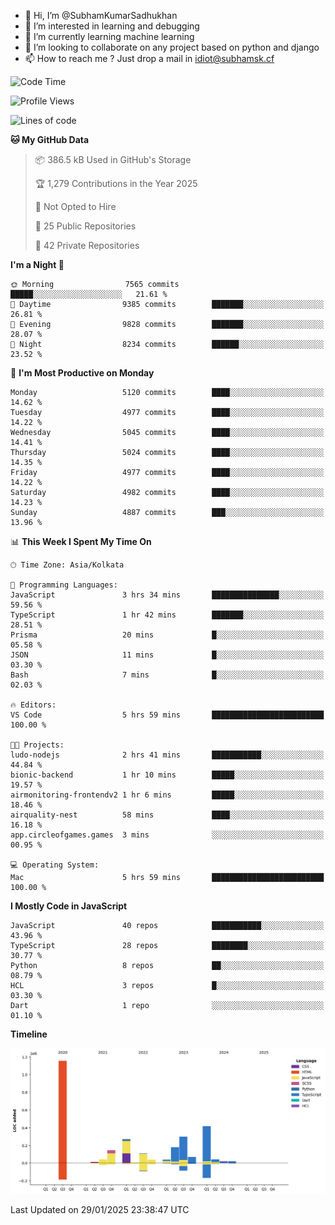 - 👋 Hi, I’m @SubhamKumarSadhukhan
- 👀 I’m interested in learning and debugging
- 🌱 I’m currently learning machine learning
- 💞️ I’m looking to collaborate on any project based on python and django
- 📫 How to reach me ?
      Just drop a mail in idiot@subhamsk.cf

<!---
SubhamKumarSadhukhan/SubhamKumarSadhukhan is a ✨ special ✨ repository because its `README.md` (this file) appears on your GitHub profile.
You can click the Preview link to take a look at your changes.
--->


<!--START_SECTION:waka-->
![Code Time](http://img.shields.io/badge/Code%20Time-2%2C734%20hrs%2028%20mins-blue)

![Profile Views](http://img.shields.io/badge/Profile%20Views-0-blue)

![Lines of code](https://img.shields.io/badge/From%20Hello%20World%20I%27ve%20Written-2.8%20million%20lines%20of%20code-blue)

**🐱 My GitHub Data** 

> 📦 386.5 kB Used in GitHub's Storage 
 > 
> 🏆 1,279 Contributions in the Year 2025
 > 
> 🚫 Not Opted to Hire
 > 
> 📜 25 Public Repositories 
 > 
> 🔑 42 Private Repositories 
 > 
**I'm a Night 🦉** 

```text
🌞 Morning                7565 commits        █████░░░░░░░░░░░░░░░░░░░░   21.61 % 
🌆 Daytime                9385 commits        ███████░░░░░░░░░░░░░░░░░░   26.81 % 
🌃 Evening                9828 commits        ███████░░░░░░░░░░░░░░░░░░   28.07 % 
🌙 Night                  8234 commits        ██████░░░░░░░░░░░░░░░░░░░   23.52 % 
```
📅 **I'm Most Productive on Monday** 

```text
Monday                   5120 commits        ████░░░░░░░░░░░░░░░░░░░░░   14.62 % 
Tuesday                  4977 commits        ████░░░░░░░░░░░░░░░░░░░░░   14.22 % 
Wednesday                5045 commits        ████░░░░░░░░░░░░░░░░░░░░░   14.41 % 
Thursday                 5024 commits        ████░░░░░░░░░░░░░░░░░░░░░   14.35 % 
Friday                   4977 commits        ████░░░░░░░░░░░░░░░░░░░░░   14.22 % 
Saturday                 4982 commits        ████░░░░░░░░░░░░░░░░░░░░░   14.23 % 
Sunday                   4887 commits        ███░░░░░░░░░░░░░░░░░░░░░░   13.96 % 
```


📊 **This Week I Spent My Time On** 

```text
🕑︎ Time Zone: Asia/Kolkata

💬 Programming Languages: 
JavaScript               3 hrs 34 mins       ███████████████░░░░░░░░░░   59.56 % 
TypeScript               1 hr 42 mins        ███████░░░░░░░░░░░░░░░░░░   28.51 % 
Prisma                   20 mins             █░░░░░░░░░░░░░░░░░░░░░░░░   05.58 % 
JSON                     11 mins             █░░░░░░░░░░░░░░░░░░░░░░░░   03.30 % 
Bash                     7 mins              █░░░░░░░░░░░░░░░░░░░░░░░░   02.03 % 

🔥 Editors: 
VS Code                  5 hrs 59 mins       █████████████████████████   100.00 % 

🐱‍💻 Projects: 
ludo-nodejs              2 hrs 41 mins       ███████████░░░░░░░░░░░░░░   44.84 % 
bionic-backend           1 hr 10 mins        █████░░░░░░░░░░░░░░░░░░░░   19.57 % 
airmonitoring-frontendv2 1 hr 6 mins         █████░░░░░░░░░░░░░░░░░░░░   18.46 % 
airquality-nest          58 mins             ████░░░░░░░░░░░░░░░░░░░░░   16.18 % 
app.circleofgames.games  3 mins              ░░░░░░░░░░░░░░░░░░░░░░░░░   00.95 % 

💻 Operating System: 
Mac                      5 hrs 59 mins       █████████████████████████   100.00 % 
```

**I Mostly Code in JavaScript** 

```text
JavaScript               40 repos            ███████████░░░░░░░░░░░░░░   43.96 % 
TypeScript               28 repos            ████████░░░░░░░░░░░░░░░░░   30.77 % 
Python                   8 repos             ██░░░░░░░░░░░░░░░░░░░░░░░   08.79 % 
HCL                      3 repos             █░░░░░░░░░░░░░░░░░░░░░░░░   03.30 % 
Dart                     1 repo              ░░░░░░░░░░░░░░░░░░░░░░░░░   01.10 % 
```



**Timeline**

![Lines of Code chart](https://raw.githubusercontent.com/SubhamKumarSadhukhan/SubhamKumarSadhukhan/main/assets/bar_graph.png)


 Last Updated on 29/01/2025 23:38:47 UTC
<!--END_SECTION:waka-->
